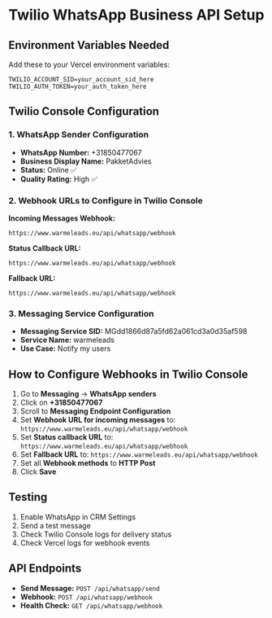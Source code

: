 # Twilio WhatsApp Business API Setup

## Environment Variables Needed

Add these to your Vercel environment variables:

```
TWILIO_ACCOUNT_SID=your_account_sid_here
TWILIO_AUTH_TOKEN=your_auth_token_here
```

## Twilio Console Configuration

### 1. WhatsApp Sender Configuration
- **WhatsApp Number:** +31850477067
- **Business Display Name:** PakketAdvies
- **Status:** Online ✅
- **Quality Rating:** High ✅

### 2. Webhook URLs to Configure in Twilio Console

**Incoming Messages Webhook:**
```
https://www.warmeleads.eu/api/whatsapp/webhook
```

**Status Callback URL:**
```
https://www.warmeleads.eu/api/whatsapp/webhook
```

**Fallback URL:**
```
https://www.warmeleads.eu/api/whatsapp/webhook
```

### 3. Messaging Service Configuration
- **Messaging Service SID:** MGdd1866d87a5fd62a061cd3a0d35af598
- **Service Name:** warmeleads
- **Use Case:** Notify my users

## How to Configure Webhooks in Twilio Console

1. Go to **Messaging** → **WhatsApp senders**
2. Click on **+31850477067**
3. Scroll to **Messaging Endpoint Configuration**
4. Set **Webhook URL for incoming messages** to: `https://www.warmeleads.eu/api/whatsapp/webhook`
5. Set **Status callback URL** to: `https://www.warmeleads.eu/api/whatsapp/webhook`
6. Set **Fallback URL** to: `https://www.warmeleads.eu/api/whatsapp/webhook`
7. Set all **Webhook methods** to **HTTP Post**
8. Click **Save**

## Testing

1. Enable WhatsApp in CRM Settings
2. Send a test message
3. Check Twilio Console logs for delivery status
4. Check Vercel logs for webhook events

## API Endpoints

- **Send Message:** `POST /api/whatsapp/send`
- **Webhook:** `POST /api/whatsapp/webhook`
- **Health Check:** `GET /api/whatsapp/webhook`
